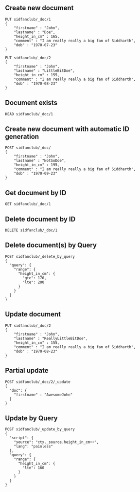 ## Create new document
```
PUT sidfanclub/_doc/1
{
    "firstname" : "John",
    "lastname" : "Doe",
    "height_in_cm" : 165,
    "comment" : "I am really really a big fan of Siddharth",
    "dob" : "1970-07-23"
}

PUT sidfanclub/_doc/2
{
    "firstname" : "John",
    "lastname" : "LittleBitDoe",
    "height_in_cm" : 155,
    "comment" : "I am really really a big fan of Siddharth",
    "dob" : "1970-08-23"
}
```

## Document exists
```
HEAD sidfanclub/_doc/1
```

## Create new document with automatic ID generation
```
POST sidfanclub/_doc/
{
    "firstname" : "John",
    "lastname" : "NotSoDoe",
    "height_in_cm" : 195,
    "comment" : "I am really really a big fan of Siddharth",
    "dob" : "1970-09-23"
}
```

## Get document by ID
```
GET sidfanclub/_doc/1
```

## Delete document by ID
```
DELETE sidfanclub/_doc/1
```

## Delete document(s) by Query
```
POST sidfanclub/_delete_by_query
{
  "query": {
    "range": {
      "height_in_cm": {
        "gte": 170,
        "lte": 200
      }
    }
  }
}
```

## Update document
```
PUT sidfanclub/_doc/2
{
    "firstname" : "John",
    "lastname" : "ReallyLittleBitDoe",
    "height_in_cm" : 155,
    "comment" : "I am really really a big fan of Siddharth",
    "dob" : "1970-08-23"
}
```

## Partial update
```
POST sidfanclub/_doc/2/_update
{
  "doc": {
    "firstname" : "AwesomeJohn"
  }
}
```

## Update by Query
```
POST sidfanclub/_update_by_query
{
  "script": {
    "source": "ctx._source.height_in_cm++",
    "lang": "painless"
  },
  "query": {
    "range": {
      "height_in_cm": {
        "lte": 160
      }
    }
  }
}
```